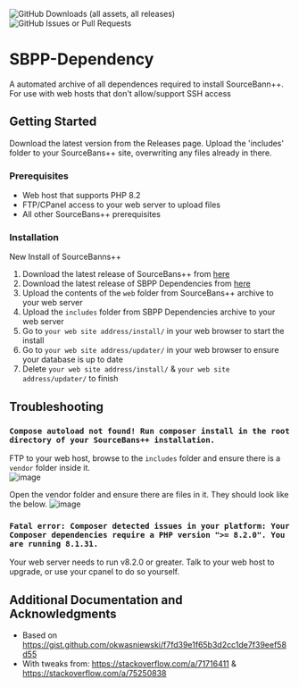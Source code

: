 ![GitHub Downloads (all assets, all releases)](https://img.shields.io/github/downloads/DNA-styx/SBPP-Dependencies/total)
![GitHub Issues or Pull Requests](https://img.shields.io/github/issues/DNA-styx/SBPP-Dependencies)


# SBPP-Dependency

A automated archive of all dependences required to install SourceBann++. For use with web hosts that don't allow/support SSH access<br>

## Getting Started

Download the latest version from the Releases page. Upload the 'includes' folder to your SourceBans++ site, overwriting any files already in there.

### Prerequisites

* Web host that supports PHP 8.2
* FTP/CPanel access to your web server to upload files
* All other SourceBans++ prerequisites

### Installation
New Install of SourceBanns++

1. Download the latest release of SourceBans++ from <a href="https://github.com/sbpp/sourcebans-pp/releases">here</a>
2. Download the latest release of SBPP Dependencies from <a href="https://github.com/DNA-styx/SBPP-Dependency-Downloader/releases">here</a>
3. Upload the contents of the ``web`` folder from SourceBans++ archive to your web server
4. Upload the ``includes`` folder from SBPP Dependencies archive to your web server
5. Go to ``your web site address/install/`` in your web browser to start the install
6. Go to ``your web site address/updater/`` in your web browser to ensure your database is up to date
7. Delete ``your web site address/install/`` & ``your web site address/updater/`` to finish

## Troubleshooting

### `Compose autoload not found! Run composer install in the root directory of your SourceBans++ installation.`
FTP to your web host, browse to the ``includes`` folder and ensure there is a ``vendor`` folder inside it. <br>
![image](https://github.com/user-attachments/assets/a70c8515-2eb5-4d3d-8099-e93f3dc18d1a)

Open the vendor folder and ensure there are files in it. They should look like the below.
![image](https://github.com/user-attachments/assets/e3448a76-e98d-4680-8917-4b9b65363288)

### `Fatal error: Composer detected issues in your platform: Your Composer dependencies require a PHP version ">= 8.2.0". You are running 8.1.31.`
Your web server needs to run v8.2.0 or greater. Talk to your web host to upgrade, or use your cpanel to do so yourself.

## Additional Documentation and Acknowledgments

* Based on https://gist.github.com/okwasniewski/f7fd39e1f65b3d2cc1de7f39eef58d55 
* With tweaks from: https://stackoverflow.com/a/71716411 & https://stackoverflow.com/a/75250838
